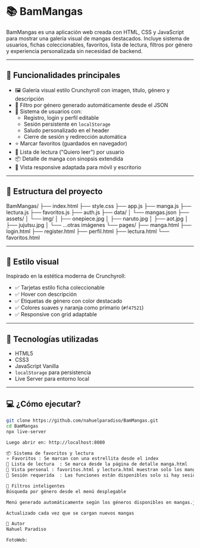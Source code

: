 # 📚 BamMangas

BamMangas es una aplicación web creada con HTML, CSS y JavaScript para mostrar una galería visual de mangas destacados. Incluye sistema de usuarios, fichas coleccionables, favoritos, lista de lectura, filtros por género y experiencia personalizada sin necesidad de backend.

---

## 🚀 Funcionalidades principales

- 🖼️ Galería visual estilo Crunchyroll con imagen, título, género y descripción
- 🔎 Filtro por género generado automáticamente desde el JSON
- 🔐 Sistema de usuarios con:
  - Registro, login y perfil editable
  - Sesión persistente en `localStorage`
  - Saludo personalizado en el header
  - Cierre de sesión y redirección automática
- ⭐ Marcar favoritos (guardados en navegador)
- 📖 Lista de lectura ("Quiero leer") por usuario
- 📦 Detalle de manga con sinopsis extendida
- 🔁 Vista responsive adaptada para móvil y escritorio

---

## 🧱 Estructura del proyecto

BamMangas/ ├── index.html ├── style.css ├── app.js ├── manga.js ├── lectura.js ├── favoritos.js ├── auth.js ├── data/ │ └── mangas.json ├── assets/ │ └── img/ │ ├── onepiece.jpg │ ├── naruto.jpg │ ├── aot.jpg │ ├── jujutsu.jpg │ └── ...otras imágenes └── pages/ ├── manga.html ├── login.html ├── register.html ├── perfil.html ├── lectura.html └── favoritos.html


---

## 🎨 Estilo visual

Inspirado en la estética moderna de Crunchyroll:

- ✅ Tarjetas estilo ficha coleccionable
- ✅ Hover con descripción
- ✅ Etiquetas de género con color destacado
- ✅ Colores suaves y naranja como primario (`#f47521`)
- ✅ Responsive con grid adaptable

---

## 🧠 Tecnologías utilizadas

- HTML5
- CSS3
- JavaScript Vanilla
- `localStorage` para persistencia
- Live Server para entorno local

---

## 💻 ¿Cómo ejecutar?

```bash
git clone https://github.com/nahuelparadiso/BamMangas.git
cd BamMangas
npx live-server

Luego abrir en: http://localhost:8080

📦 Sistema de favoritos y lectura
⭐ Favoritos	: Se marcan con una estrellita desde el index
📖 Lista de lectura	: Se marca desde la página de detalle manga.html
📂 Vista personal : favoritos.html y lectura.html muestran solo los mangas marcados
🧑 Sesión requerida	: Las funciones están disponibles solo si hay sesión activa

📘 Filtros inteligentes
Búsqueda por género desde el menú desplegable

Menú generado automáticamente según los géneros disponibles en mangas.json

Actualizado cada vez que se cargan nuevos mangas

👤 Autor
Nahuel Paradiso

FotoWeb:

